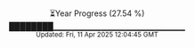 <p align="center">
⏳Year Progress (27.54 %)<br>
████████▁▁▁▁▁▁▁▁▁▁▁▁▁▁▁▁▁▁▁▁▁▁ <br>
<sub>Updated: Fri, 11 Apr 2025 12:04:45 GMT</sub>
</p>

